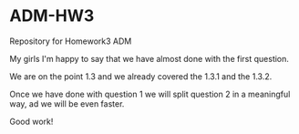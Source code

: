 # ADM-HW3
Repository for Homework3 ADM


My girls I'm happy to say that we have almost done with the first question.

We are on the point 1.3 and we already covered the 1.3.1 and the 1.3.2.

Once we have done with question 1 we will split question 2 in a meaningful way, ad we will be even faster.

Good work!
